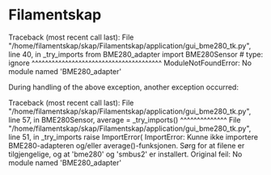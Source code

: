 # Filamentskap

Traceback (most recent call last):
  File "/home/filamentskap/skap/Filamentskap/application/gui_bme280_tk.py", line 40, in _try_imports
    from BME280_adapter import BME280Sensor  # type: ignore
    ^^^^^^^^^^^^^^^^^^^^^^^^^^^^^^^^^^^^^^^
ModuleNotFoundError: No module named 'BME280_adapter'

During handling of the above exception, another exception occurred:

Traceback (most recent call last):
  File "/home/filamentskap/skap/Filamentskap/application/gui_bme280_tk.py", line 57, in <module>
    BME280Sensor, average = _try_imports()
                            ^^^^^^^^^^^^^^
  File "/home/filamentskap/skap/Filamentskap/application/gui_bme280_tk.py", line 51, in _try_imports
    raise ImportError(
ImportError: Kunne ikke importere BME280-adapteren og/eller average()-funksjonen. Sørg for at filene er tilgjengelige, og at 'bme280' og 'smbus2' er installert.
Original feil: No module named 'BME280_adapter'

